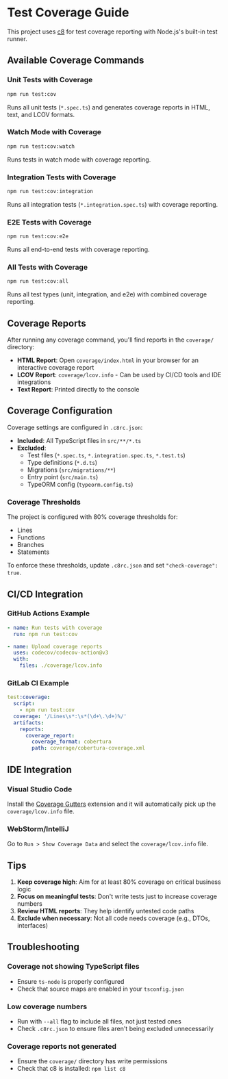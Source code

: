 # Test Coverage Guide

This project uses [c8](https://github.com/bcoe/c8) for test coverage reporting with Node.js's built-in test runner.

## Available Coverage Commands

### Unit Tests with Coverage
```bash
npm run test:cov
```
Runs all unit tests (`*.spec.ts`) and generates coverage reports in HTML, text, and LCOV formats.

### Watch Mode with Coverage
```bash
npm run test:cov:watch
```
Runs tests in watch mode with coverage reporting.

### Integration Tests with Coverage
```bash
npm run test:cov:integration
```
Runs all integration tests (`*.integration.spec.ts`) with coverage reporting.

### E2E Tests with Coverage
```bash
npm run test:cov:e2e
```
Runs all end-to-end tests with coverage reporting.

### All Tests with Coverage
```bash
npm run test:cov:all
```
Runs all test types (unit, integration, and e2e) with combined coverage reporting.

## Coverage Reports

After running any coverage command, you'll find reports in the `coverage/` directory:

- **HTML Report**: Open `coverage/index.html` in your browser for an interactive coverage report
- **LCOV Report**: `coverage/lcov.info` - Can be used by CI/CD tools and IDE integrations
- **Text Report**: Printed directly to the console

## Coverage Configuration

Coverage settings are configured in `.c8rc.json`:

- **Included**: All TypeScript files in `src/**/*.ts`
- **Excluded**: 
  - Test files (`*.spec.ts`, `*.integration.spec.ts`, `*.test.ts`)
  - Type definitions (`*.d.ts`)
  - Migrations (`src/migrations/**`)
  - Entry point (`src/main.ts`)
  - TypeORM config (`typeorm.config.ts`)

### Coverage Thresholds

The project is configured with 80% coverage thresholds for:
- Lines
- Functions
- Branches
- Statements

To enforce these thresholds, update `.c8rc.json` and set `"check-coverage": true`.

## CI/CD Integration

### GitHub Actions Example
```yaml
- name: Run tests with coverage
  run: npm run test:cov

- name: Upload coverage reports
  uses: codecov/codecov-action@v3
  with:
    files: ./coverage/lcov.info
```

### GitLab CI Example
```yaml
test:coverage:
  script:
    - npm run test:cov
  coverage: '/Lines\s*:\s*(\d+\.\d+)%/'
  artifacts:
    reports:
      coverage_report:
        coverage_format: cobertura
        path: coverage/cobertura-coverage.xml
```

## IDE Integration

### Visual Studio Code
Install the [Coverage Gutters](https://marketplace.visualstudio.com/items?itemName=ryanluker.vscode-coverage-gutters) extension and it will automatically pick up the `coverage/lcov.info` file.

### WebStorm/IntelliJ
Go to `Run > Show Coverage Data` and select the `coverage/lcov.info` file.

## Tips

1. **Keep coverage high**: Aim for at least 80% coverage on critical business logic
2. **Focus on meaningful tests**: Don't write tests just to increase coverage numbers
3. **Review HTML reports**: They help identify untested code paths
4. **Exclude when necessary**: Not all code needs coverage (e.g., DTOs, interfaces)

## Troubleshooting

### Coverage not showing TypeScript files
- Ensure `ts-node` is properly configured
- Check that source maps are enabled in your `tsconfig.json`

### Low coverage numbers
- Run with `--all` flag to include all files, not just tested ones
- Check `.c8rc.json` to ensure files aren't being excluded unnecessarily

### Coverage reports not generated
- Ensure the `coverage/` directory has write permissions
- Check that c8 is installed: `npm list c8`

